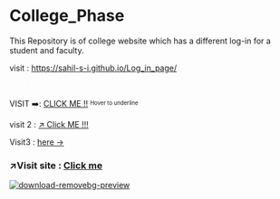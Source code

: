 # College_Phase
This Repository is of college website which has a different log-in for a student and faculty.

visit : 
https://sahil-s-i.github.io/Log_in_page/

<a href="https://sahil-s-i.github.io/Log_in_page/" style="text-decoration: none; color: white;">
  <span onmouseover="this.style.textDecoration='underline'; this.style.color='blue';" onmouseout="this.style.textDecoration='none'; this.style.color='white';">Click ME !</span>
</a>

VISIT  ➡️:  [CLICK ME !!](https://sahil-s-i.github.io/Log_in_page/)
<sup><sub>Hover to underline</sub></sup>

visit 2 : [ :arrow_upper_right: Click ME !!!](https://sahil-s-i.github.io/Log_in_page/)


Visit3 : [here &rarr;](https://www.google.com)

### :arrow_upper_right:Visit site : [Click me ](https://sahil-s-i.github.io/Log_in_page/)

[![download-removebg-preview](https://github.com/sahil-s-i/Log_in_page/assets/137802489/d01b4793-f39a-4a8c-a346-49ac44726ca0)](https://sahil-s-i.github.io/Log_in_page/)
